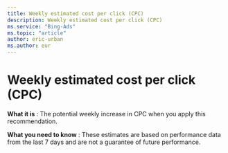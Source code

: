 ```yaml
---
title: Weekly estimated cost per click (CPC)
description: Weekly estimated cost per click (CPC)
ms.service: "Bing-Ads"
ms.topic: "article"
author: eric-urban
ms.author: eur
---
```


# Weekly estimated cost per click (CPC)

**What it is** : The potential weekly increase in CPC when you apply this recommendation.

**What you need to know** : These estimates are based on performance data from the last 7 days and are not a guarantee of future performance.


